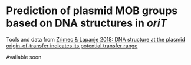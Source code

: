 # Prediction of plasmid MOB groups based on DNA structures in *oriT*

Tools and data from [Zrimec & Lapanje 2018: DNA structure at the plasmid origin-of-transfer indicates its potential transfer range](https://www.nature.com/articles/s41598-018-20157-y)


Available soon
